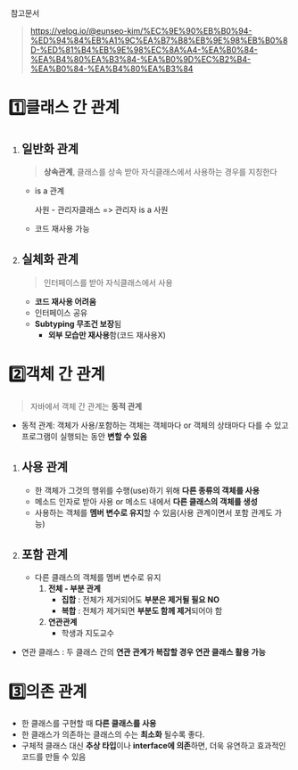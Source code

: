 ​		참고문서

> https://velog.io/@eunseo-kim/%EC%9E%90%EB%B0%94-%ED%94%84%EB%A1%9C%EA%B7%B8%EB%9E%98%EB%B0%8D-%ED%81%B4%EB%9E%98%EC%8A%A4-%EA%B0%84-%EA%B4%80%EA%B3%84-%EA%B0%9D%EC%B2%B4-%EA%B0%84-%EA%B4%80%EA%B3%84



# :one:클래스 간 관계

1. ## 일반화 관계

   > **상속관계**, 클래스를 상속 받아 자식클래스에서 사용하는 경우를 지칭한다

   - is a 관계

     사원 - 관리자클래스 => 관리자 is a 사원

   - 코드 재사용 가능

     

2. ## 실체화 관계

   > 인터페이스를 받아 자식클래스에서 사용

   - **코드 재사용 어려움**
   - 인터페이스 공유
   - **Subtyping 무조건 보장**됨
     - **외부 모습만 재사용**함(코드 재사용X)

# :two:객체 간 관계

> 자바에서 객체 간 관계는 **동적 관계**

- 동적 관계: 객체가 사용/포함하는 객체는 객체마다 or 객체의 상태마다 다를 수 있고 프로그램이 실행되는 동안 **변할 수 있음**

1. ## 사용 관계

   - 한 객체가 그것의 행위를 수행(use)하기 위해 **다른 종류의 객체를 사용**
   - 메소드 인자로 받아 사용 or 메소드 내에서 **다른 클래스의 객체를 생성**
   - 사용하는 객체를 **멤버 변수로 유지**할 수 있음(사용 관계이면서 포함 관계도 가능)

2. ## 포함 관계

   - 다른 클래스의 객체를 멤버 변수로 유지
     1) **전체 - 부분 관계**
        - **집합** : 전체가 제거되어도 **부분은 제거될 필요 NO**
        - **복합** : 전체가 제거되면 **부분도 함께 제거**되어야 함
     2) **연관관계**
        - 학생과 지도교수

- 연관 클래스 : 두 클래스 간의 **연관 관계가 복잡할 경우 연관 클래스 활용 가능**

# :three:의존 관계

- 한 클래스를 구현할 때 **다른 클래스를 사용**
- 한 클래스가 의존하는 클래스의 수는 **최소화** 될수록 좋다.
- 구체적 클래스 대신 **추상 타입**이나 **interface에 의존**하면, 더욱 유연하고 효과적인 코드를 만들 수 있음